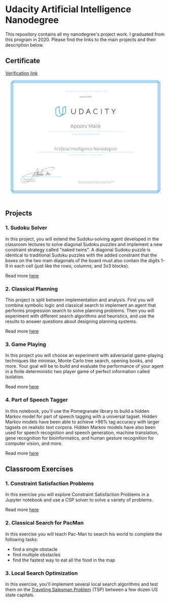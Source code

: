 # Udacity Artificial Intelligence Nanodegree

This repository contains all my nanodegree's project work. I graduated from this program in 2020. Please find the links to the main projects and their description below.

## Certificate

[Verification link](https://confirm.udacity.com/CTCD9YJQ)
![Graduation certificate](certificate.png)

## Projects

### 1. Sudoku Solver

In this project, you will extend the Sudoku-solving agent developed in the classroom lectures to solve diagonal Sudoku puzzles and implement a new constraint strategy called "naked twins". A diagonal Sudoku puzzle is identical to traditional Sudoku puzzles with the added constraint that the boxes on the two main diagonals of the board must also contain the digits 1-9 in each cell (just like the rows, columns, and 3x3 blocks).

Read more [here](/Projects/1_Sudoku)

### 2. Classical Planning

This project is split between implementation and analysis. First you will combine symbolic logic and classical search to implement an agent that performs progression search to solve planning problems. Then you will experiment with different search algorithms and heuristics, and use the results to answer questions about designing planning systems.

Read more [here](/Projects/2_Classical%20Planning)

### 3. Game Playing

In this project you will choose an experiment with adversarial game-playing techniques like minimax, Monte Carlo tree search, opening books, and more. Your goal will be to build and evaluate the performance of your agent in a finite deterministic two player game of perfect information called Isolation.

Read more [here](/Projects/3_Adversarial%20Search)

### 4. Part of Speech Tagger

In this notebook, you'll use the Pomegranate library to build a hidden Markov model for part of speech tagging with a universal tagset. Hidden Markov models have been able to achieve >96% tag accuracy with larger tagsets on realistic text corpora. Hidden Markov models have also been used for speech recognition and speech generation, machine translation, gene recognition for bioinformatics, and human gesture recognition for computer vision, and more.

Read more [here](/Projects/4_HMM%20Tagger)

## Classroom Exercises

### 1. Constraint Satisfaction Problems

In this exercise you will explore Constraint Satisfaction Problems in a Jupyter notebook and use a CSP solver to solve a variety of problems.

Read more [here](/Exercises/1_Constraint%20Satisfaction)

### 2. Classical Search for PacMan

In this exercise you will teach Pac-Man to search his world to complete the following tasks:

- find a single obstacle
- find multiple obstacles
- find the fastest way to eat all the food in the map

### 3. Local Search Optimization

In this exercise, you'll implement several local search algorithms and test them on the [Traveling Salesman Problem](https://en.wikipedia.org/wiki/Travelling_salesman_problem) (TSP) between a few dozen US state capitals.
